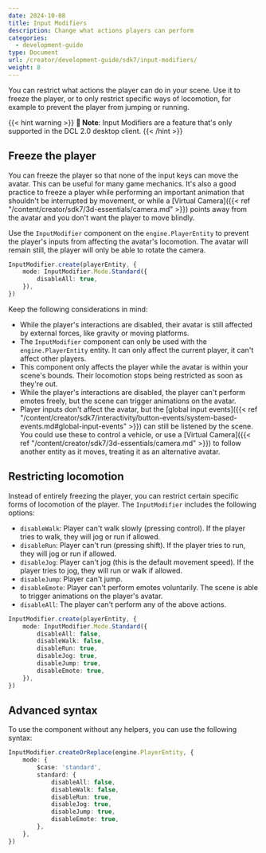 ```yaml
---
date: 2024-10-08
title: Input Modifiers
description: Change what actions players can perform
categories:
  - development-guide
type: Document
url: /creator/development-guide/sdk7/input-modifiers/
weight: 8
---
```


You can restrict what actions the player can do in your scene. Use it to freeze the player, or to only restrict specific ways of locomotion, for example to prevent the player from jumping or running.

{{< hint warning >}}
**📔 Note**: Input Modifiers are a feature that's only supported in the DCL 2.0 desktop client.
{{< /hint >}}

## Freeze the player

You can freeze the player so that none of the input keys can move the avatar. This can be useful for many game mechanics. It's also a good practice to freeze a player while performing an important animation that shouldn't be interrupted by movement, or while a [Virtual Camera]({{< ref "/content/creator/sdk7/3d-essentials/camera.md" >}}) points away from the avatar and you don't want the player to move blindly.

Use the `InputModifier` component on the `engine.PlayerEntity` to prevent the player's inputs from affecting the avatar's locomotion. The avatar will remain still, the player will only be able to rotate the camera.

```ts
InputModifier.create(playerEntity, {
	mode: InputModifier.Mode.Standard({
		disableAll: true,
	}),
})
```

Keep the following considerations in mind:

- While the player's interactions are disabled, their avatar is still affected by external forces, like gravity or moving platforms.
- The `InputModifier` component can only be used with the `engine.PlayerEntity` entity. It can only affect the current player, it can't affect other players.
- This component only affects the player while the avatar is within your scene's bounds. Their locomotion stops being restricted as soon as they're out.
- While the player's interactions are disabled, the player can't perform emotes freely, but the scene can trigger animations on the avatar.
- Player inputs don't affect the avatar, but the [global input events]({{< ref "/content/creator/sdk7/interactivity/button-events/system-based-events.md#global-input-events" >}}) can still be listened by the scene. You could use these to control a vehicle, or use a [Virtual Camera]({{< ref "/content/creator/sdk7/3d-essentials/camera.md" >}}) to follow another entity as it moves, treating it as an alternative avatar.

## Restricting locomotion

Instead of entirely freezing the player, you can restrict certain specific forms of locomotion of the player. The `InputModifier` includes the following options:

- `disableWalk`: Player can't walk slowly (pressing control). If the player tries to walk, they will jog or run if allowed.
- `disableRun`: Player can't run (pressing shift). If the player tries to run, they will jog or run if allowed.
- `disableJog`: Player can't jog (this is the default movement speed). If the player tries to jog, they will run or walk if allowed.
- `disableJump`: Player can't jump.
- `disableEmote`: Player can't perform emotes voluntarily. The scene is able to trigger animations on the player's avatar.
- `disableAll`: The player can't perform any of the above actions.

```ts
InputModifier.create(playerEntity, {
	mode: InputModifier.Mode.Standard({
		disableAll: false,
		disableWalk: false,
		disableRun: true,
		disableJog: true,
		disableJump: true,
		disableEmote: true,
	}),
})
```

## Advanced syntax

To use the component without any helpers, you can use the following syntax:

```ts
InputModifier.createOrReplace(engine.PlayerEntity, {
	mode: {
		$case: 'standard',
		standard: {
			disableAll: false,
			disableWalk: false,
			disableRun: true,
			disableJog: true,
			disableJump: true,
			disableEmote: true,
		},
	},
})
```
